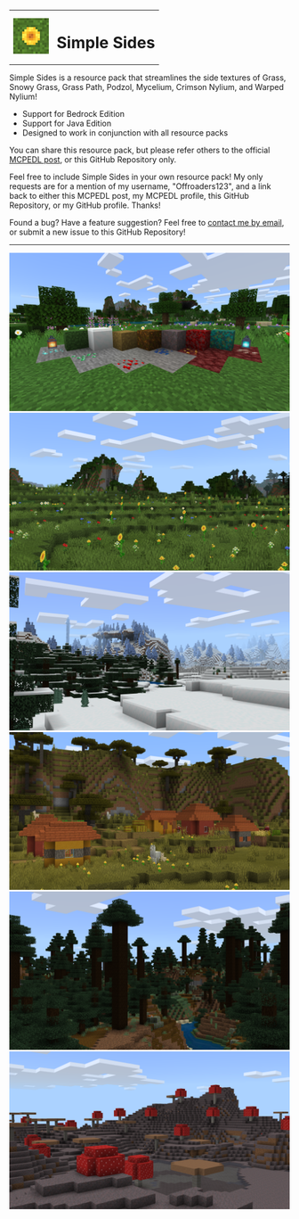 <table>
  <tr>
    <td>
      <img width="64" src="resources/icon-512.png">
    </td>
    <td>
      <h1>Simple Sides</h1>
    </td>
  </tr>
</table>

Simple Sides is a resource pack that streamlines the side textures of Grass, Snowy Grass, Grass Path, Podzol, Mycelium, Crimson Nylium, and Warped Nylium!

* Support for Bedrock Edition
* Support for Java Edition
* Designed to work in conjunction with all resource packs

You can share this resource pack, but please refer others to the official [MCPEDL post](https://mcpedl.com/simple-sides/), or this GitHub Repository only.

Feel free to include Simple Sides in your own resource pack! My only requests are for a mention of my username, "Offroaders123", and a link back to either this MCPEDL post, my MCPEDL profile, this GitHub Repository, or my GitHub profile. Thanks!

Found a bug? Have a feature suggestion? Feel free to [contact me by email](mailto:offroaders123@gmail.com), or submit a new issue to this GitHub Repository!

---

<img src="resources/screenshots-bedrock/screenshot_0.png">
<img src="resources/screenshots-bedrock/screenshot_1.png">
<img src="resources/screenshots-bedrock/screenshot_2.png">
<img src="resources/screenshots-bedrock/screenshot_3.png">
<img src="resources/screenshots-bedrock/screenshot_4.png">
<img src="resources/screenshots-bedrock/screenshot_5.png">